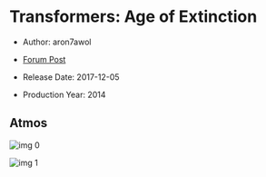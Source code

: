 # Transformers: Age of Extinction

* Author: aron7awol

* [Forum Post](https://www.avsforum.com/threads/bass-eq-for-filtered-movies.2995212/post-56818200)

* Release Date: 2017-12-05
* Production Year: 2014

## Atmos

![img 0](https://i.imgur.com/xIJqCSf.jpg)

![img 1](https://i.imgur.com/bvalZTW.png)

